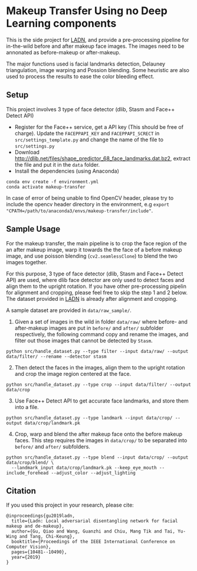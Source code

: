 # Makeup Transfer Using no Deep Learning components

This is the side project for [LADN](https://github.com/wangguanzhi/LADN), and provide a pre-processing pipeline for in-the-wild before and after makeup face images. The images need to be annonated as before-makeup or after-makeup.

The major functions used is facial landmarks detection, Delauney triangulation, image warping and Possion blending. Some heuristic are also used to process the results to ease the color bleeding effect.


## Setup

This project involves 3 type of face detector (dlib, Stasm and Face++ Detect API)

* Register for the Face++ service, get a API key (This should be free of charge). Update the `FACEPPAPI_KEY` and `FACEPPAPI_SCRECT` in `src/settings_template.py` and change the name of the file to `src/settings.py`
* Download http://dlib.net/files/shape_predictor_68_face_landmarks.dat.bz2, extract the file and put it in the `data` folder.
* Install the dependencies (using Anaconda)
```
conda env create -f environment.yml
conda activate makeup-transfer
```

In case of error of being unable to find OpenCV header, please try to include the opencv header directory in the environment, e.g `export "CPATH=/path/to/anaconda3/envs/makeup-transfer/include"`.

## Sample Usage

For the makeup transfer, the main pipeline is to crop the face region of the an after makeup image, warp it towards the the face of a before makeup image, and use poisson blending (`cv2.seamlessClone`) to blend the two images together.

For this purpose, 3 type of face detector (dlib, Stasm and Face++ Detect API) are used, where dlib face detector are only used to detect faces and align them to the upright rotation. If you have other pre-processing pipelin for alignment and cropping, please feel free to skip the step 1 and 2 below. The dataset provided in [LADN](https://github.com/wangguanzhi/LADN) is already after alignment and cropping.

A sample dataset are provided in `data/raw_sample/`.

1. Given a set of images in the wild in folder `data/raw/` where before- and after-makeup images are put in `before/` and `after/` subfolder respectively, the following command copy and rename the images, and filter out those images that cannot be detected by `Stasm`.
```
python src/handle_dataset.py --type filter --input data/raw/ --output data/filter/ --rename --detector stasm
```
2. Then detect the faces in the images, align them to the upright rotation and crop the image region centered at the face.
```
python src/handle_dataset.py --type crop --input data/filter/ --output data/crop
```
3. Use Face++ Detect API to get accurate face landmarks, and store them into a file.
```
python src/handle_dataset.py --type landmark --input data/crop/ --output data/crop/landmark.pk
```
4. Crop, warp and blend the after makeup face onto the before makeup faces. This step requires the images in `data/crop/` to be separated into `before/` and `after/` subfolders.
```
python src/handle_dataset.py --type blend --input data/crop/ --output data/crop/blend/ \
  --landmark_input data/crop/landmark.pk --keep_eye_mouth --include_forehead --adjust_color --adjust_lighting
```

## Citation

If you used this project in your research, please cite:
```
@inproceedings{gu2019ladn,
  title={Ladn: Local adversarial disentangling network for facial makeup and de-makeup},
  author={Gu, Qiao and Wang, Guanzhi and Chiu, Mang Tik and Tai, Yu-Wing and Tang, Chi-Keung},
  booktitle={Proceedings of the IEEE International Conference on Computer Vision},
  pages={10481--10490},
  year={2019}
}
```
